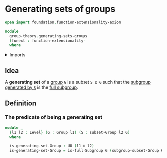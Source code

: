 # Generating sets of groups

```agda
open import foundation.function-extensionality-axiom

module
  group-theory.generating-sets-groups
  (funext : function-extensionality)
  where
```

<details><summary>Imports</summary>

```agda
open import foundation.universe-levels

open import group-theory.full-subgroups funext
open import group-theory.groups funext
open import group-theory.subgroups-generated-by-subsets-groups funext
open import group-theory.subsets-groups funext
```

</details>

## Idea

A **generating set** of a [group](group-theory.groups.md) `G` is a subset
`S ⊆ G` such that the
[subgroup generated by `S`](group-theory.subgroups-generated-by-subsets-groups.md)
is the [full subgroup](group-theory.full-subgroups.md).

## Definition

### The predicate of being a generating set

```agda
module _
  {l1 l2 : Level} (G : Group l1) (S : subset-Group l2 G)
  where

  is-generating-set-Group : UU (l1 ⊔ l2)
  is-generating-set-Group = is-full-Subgroup G (subgroup-subset-Group G S)
```
